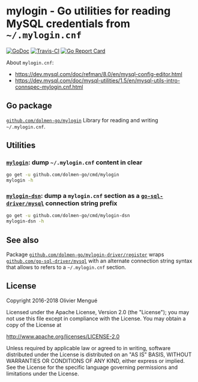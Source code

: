 # mylogin - Go utilities for reading MySQL credentials from `~/.mylogin.cnf`

[![GoDoc](https://img.shields.io/badge/godoc-reference-blue.svg)](https://pkg.go.dev/github.com/dolmen-go/mylogin)
[![Travis-CI](https://api.travis-ci.org/dolmen-go/mylogin.svg?branch=master)](https://travis-ci.org/dolmen-go/mylogin)
[![Go Report Card](https://goreportcard.com/badge/github.com/dolmen-go/mylogin)](https://goreportcard.com/report/github.com/dolmen-go/mylogin)

About `mylogin.cnf`:

- <https://dev.mysql.com/doc/refman/8.0/en/mysql-config-editor.html>
- <https://dev.mysql.com/doc/mysql-utilities/1.5/en/mysql-utils-intro-connspec-mylogin.cnf.html>

## Go package

[`github.com/dolmen-go/mylogin`](https://pkg.go.dev/github.com/dolmen-go/mylogin) Library for reading and writing `~/.mylogin.cnf`.


## Utilities

### [`mylogin`](https://pkg.go.dev/github.com/dolmen-go/mylogin/cmd/mylogin): dump `~/.mylogin.cnf` content in clear

```sh
go get -u github.com/dolmen-go/cmd/mylogin
mylogin -h
```

### [`mylogin-dsn`](https://pkg.go.dev/github.com/dolmen-go/mylogin/cmd/mylogin-dsn): dump a `mylogin.cnf` section as a [`go-sql-driver/mysql`](https://github.com/go-sql-driver/mysql) connection string prefix

```sh
go get -u github.com/dolmen-go/cmd/mylogin-dsn
mylogin-dsn -h
```

## See also

Package [`github.com/dolmen-go/mylogin-driver/register`](https://pkg.go.dev/github.com/dolmen-go/mylogin-driver/register)
wraps [`github.com/go-sql-driver/mysql`](https://pkg.go.dev/github.com/go-sql-driver/mysql)
with an alternate connection string syntax that allows to refers to a `~/.mylogin.cnf` section.

## License

Copyright 2016-2018 Olivier Mengué

Licensed under the Apache License, Version 2.0 (the "License");
you may not use this file except in compliance with the License.
You may obtain a copy of the License at

   http://www.apache.org/licenses/LICENSE-2.0

Unless required by applicable law or agreed to in writing, software
distributed under the License is distributed on an "AS IS" BASIS,
WITHOUT WARRANTIES OR CONDITIONS OF ANY KIND, either express or implied.
See the License for the specific language governing permissions and
limitations under the License.
